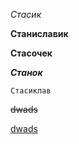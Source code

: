 *Стасик*

**Станиславик**

__Стасочек__

***Станок***

``Стасиклав``

<strike>dwads</strike>

<ins>dwads</ins>
